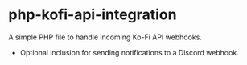 # php-kofi-api-integration
A simple PHP file to handle incoming Ko-Fi API webhooks.
- Optional inclusion for sending notifications to a Discord webhook.
